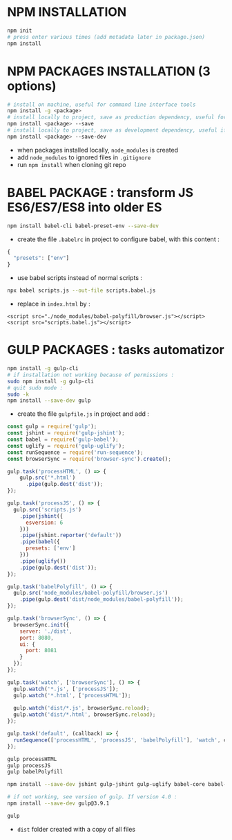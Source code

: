 # NPM INSTALLATION
```bash
npm init
# press enter various times (add metadata later in package.json)
npm install
```
# NPM PACKAGES INSTALLATION (3 options)
```bash
# install on machine, useful for command line interface tools
npm install -g <package>
# install locally to project, save as production dependency, useful for making code work in production environment
npm install <package> --save
# install locally to project, save as development dependency, useful if no longer required after project launched
npm install <package> --save-dev
```
- when packages installed locally, ```node_modules``` is created
- add ```node_modules``` to ignored files in ```.gitignore```
- run ```npm install``` when cloning git repo

# BABEL PACKAGE : transform JS ES6/ES7/ES8 into older ES
```bash
npm install babel-cli babel-preset-env --save-dev
```
- create the file ```.babelrc``` in project to configure babel, with this content :
```js
{
  "presets": ["env"]
}
```
- use babel scripts instead of normal scripts :
``` bash
npx babel scripts.js --out-file scripts.babel.js
```
- replace in ```index.html``` <script src="scripts.js"></script> by :
```
<script src="./node_modules/babel-polyfill/browser.js"></script>
<script src="scripts.babel.js"></script>
```

# GULP PACKAGES : tasks automatizor
```bash
npm install -g gulp-cli
# if installation not working because of permissions :
sudo npm install -g gulp-cli
# quit sudo mode :
sudo -k
npm install --save-dev gulp
```
- create the file ```gulpfile.js``` in project and add :
```js
const gulp = require('gulp');
const jshint = require('gulp-jshint');
const babel = require('gulp-babel');
const uglify = require('gulp-uglify');
const runSequence = require('run-sequence');
const browserSync = require('browser-sync').create();

gulp.task('processHTML', () => {
    gulp.src('*.html')
      .pipe(gulp.dest('dist'));
});

gulp.task('processJS', () => {
  gulp.src('scripts.js')
    .pipe(jshint({
      esversion: 6
    }))
    .pipe(jshint.reporter('default'))
    .pipe(babel({
      presets: ['env']
    }))
    .pipe(uglify())
    .pipe(gulp.dest('dist'));
});

gulp.task('babelPolyfill', () => {
  gulp.src('node_modules/babel-polyfill/browser.js')
    .pipe(gulp.dest('dist/node_modules/babel-polyfill'));
});

gulp.task('browserSync', () => {
  browserSync.init({
    server: './dist',
    port: 8080,
    ui: {
      port: 8081
    }
  });
});

gulp.task('watch', ['browserSync'], () => {
  gulp.watch('*.js', ['processJS']);
  gulp.watch('*.html', ['processHTML']);
  
  gulp.watch('dist/*.js', browserSync.reload);
  gulp.watch('dist/*.html', browserSync.reload);
});

gulp.task('default', (callback) => {
  runSequence(['processHTML', 'processJS', 'babelPolyfill'], 'watch', callback);
});
```
```bash
gulp processHTML
gulp processJS
gulp babelPolyfill

npm install --save-dev jshint gulp-jshint gulp-uglify babel-core babel-preset-env gulp-babel @babel/core @babel/preset-env run-sequence browser-sync

# if not working, see version of gulp. If version 4.0 :
npm install --save-dev gulp@3.9.1

gulp
```
- ```dist``` folder created with a copy of all files
